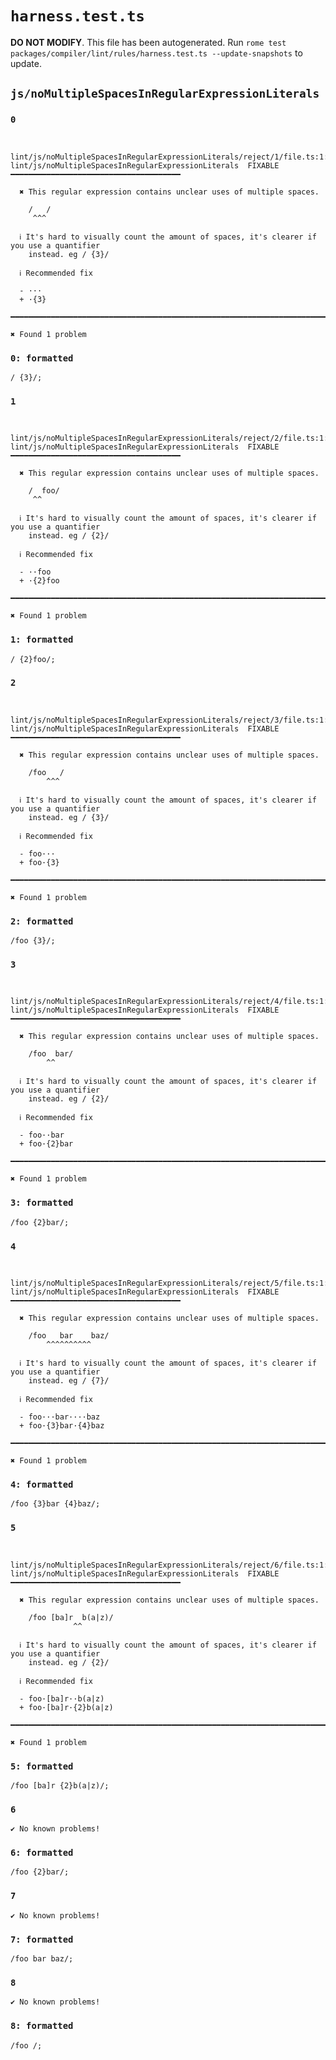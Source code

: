 # `harness.test.ts`

**DO NOT MODIFY**. This file has been autogenerated. Run `rome test packages/compiler/lint/rules/harness.test.ts --update-snapshots` to update.

## `js/noMultipleSpacesInRegularExpressionLiterals`

### `0`

```

 lint/js/noMultipleSpacesInRegularExpressionLiterals/reject/1/file.ts:1:1
lint/js/noMultipleSpacesInRegularExpressionLiterals  FIXABLE  ━━━━━━━━━━━━━━━━━━━━━━━━━━━━━━━━━━━━━━

  ✖ This regular expression contains unclear uses of multiple spaces.

    /   /
     ^^^

  ℹ It's hard to visually count the amount of spaces, it's clearer if you use a quantifier
    instead. eg / {3}/

  ℹ Recommended fix

  - ···
  + ·{3}

━━━━━━━━━━━━━━━━━━━━━━━━━━━━━━━━━━━━━━━━━━━━━━━━━━━━━━━━━━━━━━━━━━━━━━━━━━━━━━━━━━━━━━━━━━━━━━━━━━━━

✖ Found 1 problem

```

### `0: formatted`

```
/ {3}/;

```

### `1`

```

 lint/js/noMultipleSpacesInRegularExpressionLiterals/reject/2/file.ts:1:1
lint/js/noMultipleSpacesInRegularExpressionLiterals  FIXABLE  ━━━━━━━━━━━━━━━━━━━━━━━━━━━━━━━━━━━━━━

  ✖ This regular expression contains unclear uses of multiple spaces.

    /  foo/
     ^^

  ℹ It's hard to visually count the amount of spaces, it's clearer if you use a quantifier
    instead. eg / {2}/

  ℹ Recommended fix

  - ··foo
  + ·{2}foo

━━━━━━━━━━━━━━━━━━━━━━━━━━━━━━━━━━━━━━━━━━━━━━━━━━━━━━━━━━━━━━━━━━━━━━━━━━━━━━━━━━━━━━━━━━━━━━━━━━━━

✖ Found 1 problem

```

### `1: formatted`

```
/ {2}foo/;

```

### `2`

```

 lint/js/noMultipleSpacesInRegularExpressionLiterals/reject/3/file.ts:1:4
lint/js/noMultipleSpacesInRegularExpressionLiterals  FIXABLE  ━━━━━━━━━━━━━━━━━━━━━━━━━━━━━━━━━━━━━━

  ✖ This regular expression contains unclear uses of multiple spaces.

    /foo   /
        ^^^

  ℹ It's hard to visually count the amount of spaces, it's clearer if you use a quantifier
    instead. eg / {3}/

  ℹ Recommended fix

  - foo···
  + foo·{3}

━━━━━━━━━━━━━━━━━━━━━━━━━━━━━━━━━━━━━━━━━━━━━━━━━━━━━━━━━━━━━━━━━━━━━━━━━━━━━━━━━━━━━━━━━━━━━━━━━━━━

✖ Found 1 problem

```

### `2: formatted`

```
/foo {3}/;

```

### `3`

```

 lint/js/noMultipleSpacesInRegularExpressionLiterals/reject/4/file.ts:1:4
lint/js/noMultipleSpacesInRegularExpressionLiterals  FIXABLE  ━━━━━━━━━━━━━━━━━━━━━━━━━━━━━━━━━━━━━━

  ✖ This regular expression contains unclear uses of multiple spaces.

    /foo  bar/
        ^^

  ℹ It's hard to visually count the amount of spaces, it's clearer if you use a quantifier
    instead. eg / {2}/

  ℹ Recommended fix

  - foo··bar
  + foo·{2}bar

━━━━━━━━━━━━━━━━━━━━━━━━━━━━━━━━━━━━━━━━━━━━━━━━━━━━━━━━━━━━━━━━━━━━━━━━━━━━━━━━━━━━━━━━━━━━━━━━━━━━

✖ Found 1 problem

```

### `3: formatted`

```
/foo {2}bar/;

```

### `4`

```

 lint/js/noMultipleSpacesInRegularExpressionLiterals/reject/5/file.ts:1:4
lint/js/noMultipleSpacesInRegularExpressionLiterals  FIXABLE  ━━━━━━━━━━━━━━━━━━━━━━━━━━━━━━━━━━━━━━

  ✖ This regular expression contains unclear uses of multiple spaces.

    /foo   bar    baz/
        ^^^^^^^^^^

  ℹ It's hard to visually count the amount of spaces, it's clearer if you use a quantifier
    instead. eg / {7}/

  ℹ Recommended fix

  - foo···bar····baz
  + foo·{3}bar·{4}baz

━━━━━━━━━━━━━━━━━━━━━━━━━━━━━━━━━━━━━━━━━━━━━━━━━━━━━━━━━━━━━━━━━━━━━━━━━━━━━━━━━━━━━━━━━━━━━━━━━━━━

✖ Found 1 problem

```

### `4: formatted`

```
/foo {3}bar {4}baz/;

```

### `5`

```

 lint/js/noMultipleSpacesInRegularExpressionLiterals/reject/6/file.ts:1:10
lint/js/noMultipleSpacesInRegularExpressionLiterals  FIXABLE  ━━━━━━━━━━━━━━━━━━━━━━━━━━━━━━━━━━━━━━

  ✖ This regular expression contains unclear uses of multiple spaces.

    /foo [ba]r  b(a|z)/
              ^^

  ℹ It's hard to visually count the amount of spaces, it's clearer if you use a quantifier
    instead. eg / {2}/

  ℹ Recommended fix

  - foo·[ba]r··b(a|z)
  + foo·[ba]r·{2}b(a|z)

━━━━━━━━━━━━━━━━━━━━━━━━━━━━━━━━━━━━━━━━━━━━━━━━━━━━━━━━━━━━━━━━━━━━━━━━━━━━━━━━━━━━━━━━━━━━━━━━━━━━

✖ Found 1 problem

```

### `5: formatted`

```
/foo [ba]r {2}b(a|z)/;

```

### `6`

```
✔ No known problems!

```

### `6: formatted`

```
/foo {2}bar/;

```

### `7`

```
✔ No known problems!

```

### `7: formatted`

```
/foo bar baz/;

```

### `8`

```
✔ No known problems!

```

### `8: formatted`

```
/foo /;

```
